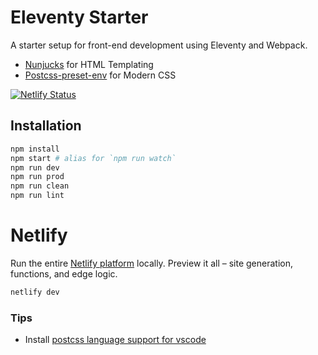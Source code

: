 # Eleventy Starter

A starter setup for front-end development using Eleventy and Webpack.
 - [Nunjucks](https://mozilla.github.io/nunjucks/) for HTML Templating
 - [Postcss-preset-env](https://preset-env.cssdb.org/) for Modern CSS

[![Netlify Status](https://api.netlify.com/api/v1/badges/9b8df50f-2855-4db2-968f-a0e9a4221c83/deploy-status)](https://app.netlify.com/sites/ess-eleventy-starter/deploys)

## Installation

```sh
npm install
npm start # alias for `npm run watch`
npm run dev
npm run prod
npm run clean
npm run lint
```

# Netlify

Run the entire [Netlify platform](https://www.netlify.com/products/dev/) locally.
Preview it all – site generation, functions, and edge logic.

```sh
netlify dev
```

### Tips
 - Install [postcss language support for vscode](https://github.com/csstools/postcss-language)
